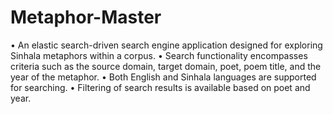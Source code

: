 # Metaphor-Master
• An elastic search-driven search engine application designed for exploring Sinhala metaphors within a corpus.
• Search functionality encompasses criteria such as the source domain, target domain, poet, poem title, and the year of the metaphor.
• Both English and Sinhala languages are supported for searching.
• Filtering of search results is available based on poet and year.
